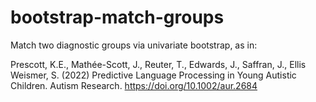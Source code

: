 # bootstrap-match-groups
Match two diagnostic groups via univariate bootstrap, as in:

Prescott, K.E., Mathée-Scott, J., Reuter, T., Edwards, J., Saffran, J., Ellis Weismer, S. (2022) Predictive Language Processing in Young Autistic Children. Autism Research. https://doi.org/10.1002/aur.2684
